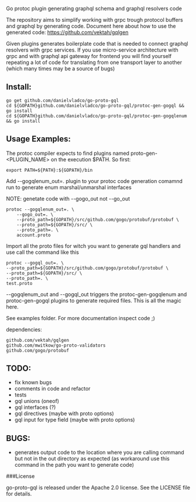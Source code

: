 Go protoc plugin generating graphql schema and graphql resolvers code

The repository aims to simplify working with grpc trough protocol buffers and graphql by generating code.
Document here about how to use the generated code: https://github.com/vektah/gqlgen

Given plugins generates boilerplate code that is needed to connect graphql resolvers with grpc services.
If you use micro-service architecture with grpc and with graphql api gateway for frontend you will find yourself
repeating a lot of code for translating from one transport layer to another (which many times may be a source of bugs)

Install:
-
    go get github.com/danielvladco/go-proto-gql
    cd ${GOPATH}github.com/danielvladco/go-proto-gql/protoc-gen-gogql && go install
    cd ${GOPATH}github.com/danielvladco/go-proto-gql/protoc-gen-gogqlenum && go install

Usage Examples:
-
The protoc compiler expects to find plugins named proto-gen-<PLUGIN_NAME> on the execution $PATH. So first:

    export PATH=${PATH}:${GOPATH}/bin

Add --gogqlenum_out=. plugin to your protoc code generation comamnd
run to generate enum marshal/unmarshal interfaces

NOTE: genetate code with --gogo_out not --go_out

    protoc --gogqlenum_out=. \
        --gogo_out=. \
        --proto_path=${GOPATH}/src/github.com/gogo/protobuf/protobuf \
        --proto_path=${GOPATH}/src/ \
        --proto_path=. \
        account.proto
    
Import all the proto files for witch you want to generate gql handlers and use call the command like this

    protoc --gogql_out=. \
    --proto_path=${GOPATH}/src/github.com/gogo/protobuf/protobuf \
    --proto_path=${GOPATH}/src/ \
    --proto_path=. \
    test.proto

--gogqlenum_out and --gogql_out triggers the protoc-gen-gogqlenum and protoc-gen-gogql plugins to generate
required files. This is all the magic here.

See examples folder.
For more documentation inspect code ;)

dependencies: 

    github.com/vektah/gqlgen 
    github.com/mwitkow/go-proto-validators
    github.com/gogo/protobuf
    
TODO:
-
- fix known bugs
- comments in code and refactor
- tests
- gql unions (oneof)
- gql interfaces (?)
- gql directives (maybe with proto options)
- gql input for type field (maybe with proto options)

BUGS:
-
- generates output code to the location where you are calling command but not in the out directory as expected 
(as workaround use this command in the path you want to generate code)

###License

go-proto-gql is released under the Apache 2.0 license. See the LICENSE file for details.